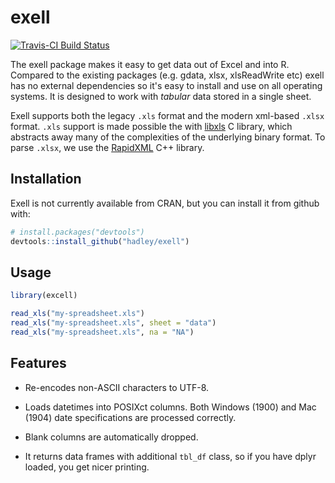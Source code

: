 # exell

[![Travis-CI Build Status](https://travis-ci.org/hadley/exell.png?branch=master)](https://travis-ci.org/hadley/exell)

The exell package makes it easy to get data out of Excel and into R. Compared to the existing packages (e.g. gdata, xlsx, xlsReadWrite etc) exell has no external dependencies so it's easy to install and use on all operating systems.  It is designed to work with _tabular_ data stored in a single sheet.

Exell supports both the legacy `.xls` format and the modern xml-based `.xlsx` format. `.xls` support is made possible the with [libxls](http://sourceforge.net/projects/libxls/) C library, which abstracts away many of the complexities of the underlying binary format. To parse `.xlsx`, we use the [RapidXML](http://rapidxml.sourceforge.net) C++ library.

## Installation

Exell is not currently available from CRAN, but you can install it from github with:

```R
# install.packages("devtools")
devtools::install_github("hadley/exell")
```

## Usage

```R
library(excell)

read_xls("my-spreadsheet.xls")
read_xls("my-spreadsheet.xls", sheet = "data")
read_xls("my-spreadsheet.xls", na = "NA")
```

## Features

* Re-encodes non-ASCII characters to UTF-8.

* Loads datetimes into POSIXct columns. Both Windows (1900) and Mac (1904) 
  date specifications are processed correctly.

* Blank columns are automatically dropped.

* It returns data frames with additional `tbl_df` class, so if you have
  dplyr loaded, you get nicer printing.
